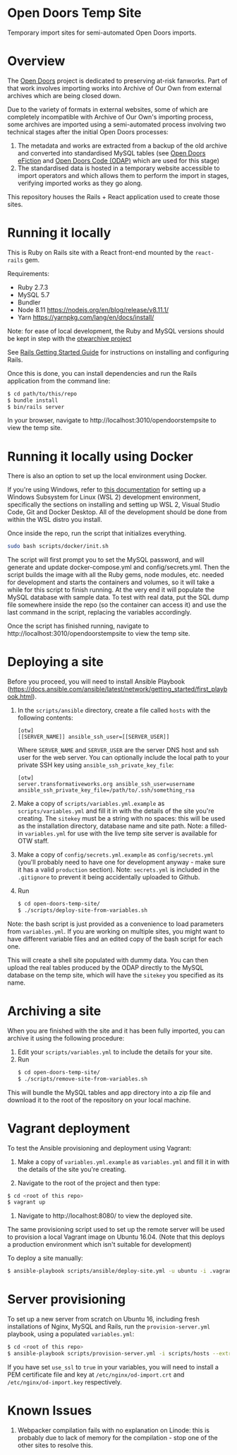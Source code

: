 # Open Doors Temp Site
Temporary import sites for semi-automated Open Doors imports.

# Overview
The [Open Doors](http://opendoors.transformativeworks.org/) project is dedicated to preserving at-risk fanworks. Part of 
that work involves importing works into Archive of Our Own from external archives which are being closed down. 

Due to the variety of formats in external websites, some of which are completely incompatible with Archive of Our Own's
importing process, some archives are imported using a semi-automated process involving two technical stages after the
initial Open Doors processes:

1. The metadata and works are extracted from a backup of the old archive and converted into standardised MySQL tables 
(see [Open Doors eFiction](https://github.com/otwcode/open-doors-efiction) and 
   [Open Doors Code (ODAP)](https://github.com/otwcode/open-doors-code) which are used for this stage)
1. The standardised data is hosted in a temporary website accessible to import operators and which allows them to 
perform the import in stages, verifying imported works as they go along. 
   
This repository houses the Rails + React application used to create those sites.

# Running it locally
This is Ruby on Rails site with a React front-end mounted by the `react-rails` gem.

Requirements:
- Ruby 2.7.3 
- MySQL 5.7
- Bundler
- Node 8.11 https://nodejs.org/en/blog/release/v8.11.1/
- Yarn https://yarnpkg.com/lang/en/docs/install/

Note: for ease of local development, the Ruby and MySQL versions should be kept in step with the [otwarchive project](https://github.com/otwcode/otwarchive)

See [Rails Getting Started Guide](http://guides.rubyonrails.org/getting_started.html) for instructions on installing and configuring Rails.

Once this is done, you can install dependencies and run the Rails application from the command line:
```bash
$ cd path/to/this/repo
$ bundle install
$ bin/rails server
``` 

In your browser, navigate to http://localhost:3010/opendoorstempsite to view the temp site.

# Running it locally using Docker
There is also an option to set up the local environment using Docker.

If you're using Windows, refer to [this documentation](https://learn.microsoft.com/en-us/windows/wsl/setup/environment) for setting up a Windows Subsystem for Linux (WSL 2) development environment, specifically the sections on installing and setting up WSL 2, Visual Studio Code, Git and Docker Desktop. All of the development should be done from within the WSL distro you install.

Once inside the repo, run the script that initializes everything.
```bash
sudo bash scripts/docker/init.sh
``` 
The script will first prompt you to set the MySQL password, and will generate and update docker-compose.yml and config/secrets.yml. Then the script builds the image with all the Ruby gems, node modules, etc. needed for development and starts the containers and volumes, so it will take a while for this script to finish running. At the very end it will populate the MySQL database with sample data. To test with real data, put the SQL dump file somewhere inside the repo (so the container can access it) and use the last command in the script, replacing the variables accordingly.

Once the script has finished running, navigate to http://localhost:3010/opendoorstempsite to view the temp site.

# Deploying a site
Before you proceed, you will need to install Ansible Playbook (https://docs.ansible.com/ansible/latest/network/getting_started/first_playbook.html).

1. In the `scripts/ansible` directory, create a file called `hosts` with the following contents:
    ```
    [otw]
    [[SERVER_NAME]] ansible_ssh_user=[[SERVER_USER]]
    ```
    Where `SERVER_NAME` and `SERVER_USER` are the server DNS host and ssh user for the web server. You can optionally 
    include the local path to your private SSH key using `ansible_ssh_private_key_file`:
    ```
   [otw]
    server.transformativeworks.org ansible_ssh_user=username ansible_ssh_private_key_file=/path/to/.ssh/something_rsa
    ```

3. Make a copy of `scripts/variables.yml.example` as `scripts/variables.yml` and fill it in with the details 
of the site you're creating. The `sitekey` must be a string with no spaces: this will be used as the installation 
directory, database name and site path. Note: a filled-in `variables.yml` for use with the live temp site server is 
available for OTW staff.

4. Make a copy of `config/secrets.yml.example` as `config/secrets.yml` (you'll probably need to have one for development 
anyway - make sure it has a valid `production` section). Note: `secrets.yml` is included in the `.gitignore` to prevent 
it being accidentally uploaded to Github. 

5. Run 
    ```bash
    $ cd open-doors-temp-site/
    $ ./scripts/deploy-site-from-variables.sh
    ```

Note: the bash script is just provided as a convenience to load parameters from `variables.yml`. If you are working on 
multiple sites, you might want to have different variable files and an edited copy of the bash script for each one.

This will create a shell site populated with dummy data. You can then upload the real tables produced by the ODAP 
directly to the MySQL database on the temp site, which will have the `sitekey` you specified as its name.

# Archiving a site
When you are finished with the site and it has been fully imported, you can archive it using the following procedure:

1. Edit your `scripts/variables.yml` to include the details for your site.
1. Run
    ```bash
    $ cd open-doors-temp-site/
    $ ./scripts/remove-site-from-variables.sh
    ```

This will bundle the MySQL tables and app directory into a zip file and download it to the root of the 
repository on your local machine.

# Vagrant deployment
To test the Ansible provisioning and deployment using Vagrant:

1. Make a copy of `variables.yml.example` as `variables.yml` and fill it in with the details 
   of the site you're creating.
   
1. Navigate to the root of the project and then type:

```bash
$ cd <root of this repo>
$ vagrant up
```

1. Navigate to http://localhost:8080/<site name> to view the deployed site.

The same provisioning script used to set up the remote server will be used to provision a local Vagrant image on Ubuntu 16.04.
(Note that this deploys a production environment which isn't suitable for development)

To deploy a site manually:
 
```bash
$ ansible-playbook scripts/ansible/deploy-site.yml -u ubuntu -i .vagrant/provisioners/ansible/inventory/vagrant_ansible_inventory --extra-vars "@scripts/variables.yml"
```

# Server provisioning
To set up a new server from scratch on Ubuntu 16, including fresh installations of Nginx, MySQL and Rails, run the 
`provision-server.yml` playbook, using a populated `variables.yml`:

```bash
$ cd <root of this repo>
$ ansible-playbook scripts/provision-server.yml -i scripts/hosts --extra-vars "@scripts/variables.yml"
```

If you have set `use_ssl` to `true` in your variables, you will need to install a PEM certificate file and key at `/etc/nginx/od-import.crt` and `/etc/nginx/od-import.key` respectively.


# Known Issues
1. Webpacker compilation fails with no explanation on Linode: this is probably due to lack of memory for the compilation - stop one of the other sites to resolve this.